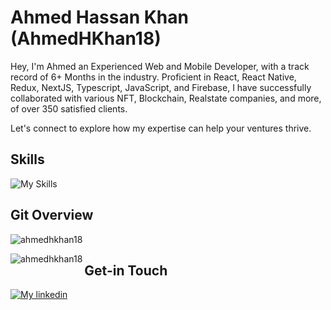 # Ahmed Hassan Khan (AhmedHKhan18)
Hey, I'm Ahmed an Experienced Web and Mobile Developer, with a track record of 6+ Months in the industry. Proficient in React, React Native, Redux, NextJS, Typescript, JavaScript, and Firebase, I have successfully collaborated with various NFT, Blockchain, Realstate companies, and more, of over 350 satisfied clients.

Let's connect to explore how my expertise can help your ventures thrive.

## Skills
![My Skills](https://skillicons.dev/icons?i=react,nextjs,firebase,nodejs,apollo,graphql,mongodb,express,js,ts,redux,sass,flutter,bootstrap,materialui,netlify,css,html)


## Git Overview
<img align="center" src="https://github-readme-stats.vercel.app/api?username=ahmedhkhan18&show_icons=true" alt="ahmedhkhan18" />
<p><img align="left" src="https://github-readme-stats.vercel.app/api/top-langs?username=ahmedhkhan18&show_icons=true&locale=en&layout=compact" alt="ahmedhkhan18" /></p>


## Get-in Touch

[![My linkedin](https://skillicons.dev/icons?i=linkedin)](https://www.linkedin.com/in/ahmed-hassankhan)
